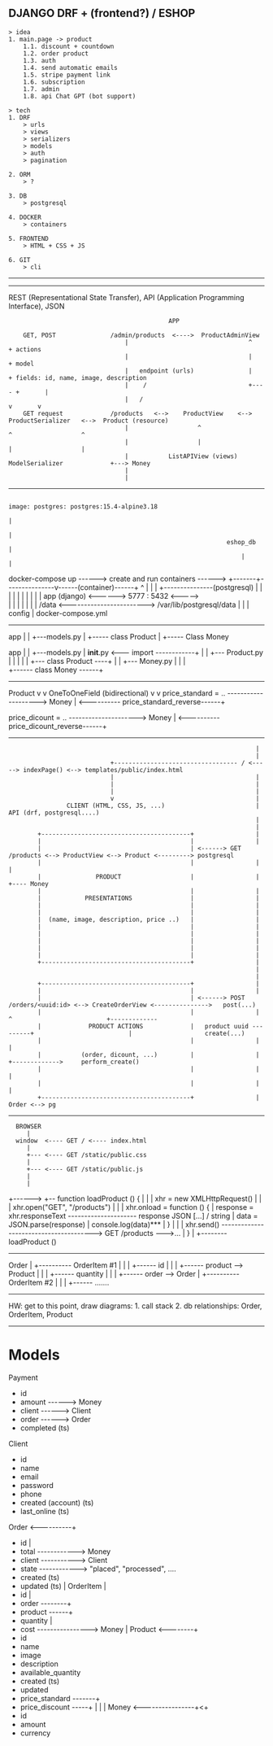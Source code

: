 ## DJANGO DRF + (frontend?) / ESHOP
    > idea
    1. main.page -> product
        1.1. discount + countdown
        1.2. order product
        1.3. auth
        1.4. send automatic emails
        1.5. stripe payment link
        1.6. subscription
        1.7. admin
        1.8. api Chat GPT (bot support)
    
    > tech
    1. DRF
        > urls
        > views
        > serializers
        > models
        > auth
        > pagination

    2. ORM
        > ?

    3. DB
        > postgresql

    4. DOCKER
        > containers

    5. FRONTEND
        > HTML + CSS + JS

    6. GIT
        > cli

-------------------------------------------------------------------------------------------------------------------------------






-------------------------------------------------------------------------------------------------------------------------------
REST (Representational State Transfer), API (Application Programming Interface), JSON


                                                APP

        GET, POST               /admin/products  <---->  ProductAdminView
                                    |                                 ^         + actions
                                    |                                 |         + model
                                    |   endpoint (urls)               |         + fields: id, name, image, description 
                                    |    /                            +---- +       |
                                    |   /                                   v       v
        GET request             /products   <-->    ProductView    <-->   ProductSerializer   <-->  Product (resource)
                                    |                   ^                           ^                   ^
                                    |                   |                           |                   |
                                    |           ListAPIView (views)         ModelSerializer             +---> Money
                                    |
                                    |                                    
-------------------------------------------------------------------------------------------------------------------------------


                                                                            image: postgres: postgres:15.4-alpine3.18
                                                                                    |
                                                                                    |
                                                                eshop_db            |
                                                                    |               |
docker-compose up ------> create and run containers ------> +-------+---------------v------(container)------+
    ^                                                       |
    |                                                       |       +---------------(postgresql)
    |                                                       |       |
    |                                                       |       |
    |                                                       |       |
    |                              app (django) <------>   5777 :  5432  <----->                  
    |                                                       |       |
    |                                                       |       |
    |                                           /data <------------------------>    /var/lib/postgresql/data
    |                                                       |       |
  config
    |
docker-compose.yml

-------------------------------------------------------------------------------------------------------------------------------


app |
    |
    +---models.py
            |
            +----- class Product
            |
            +----- Class Money


app |
    |
    +---models.py
           |
        __init__.py <--- import ------------+
           |                                |
           +--- Product.py                  |
           |         |                      |
           |         +--- class Product ----+
           |                                |
           +--- Money.py                    |
                  |                         |   
                  +------ class Money ------+


-------------------------------------------------------------------------------------------------------------------------------


Product
   v
   v                    OneToOneField (bidirectional)
   v                            v
   price_standard = .. --------------------> Money
                                               |
       <---------- price_standard_reverse------+

   price_dicount = .. ---------------------> Money
                                               |
       <----------  price_dicount_reverse------+


-------------------------------------------------------------------------------------------------------------------------------
                                                                        |
                                                                        |
                                +---------------------------------- / <-----> indexPage() <--> templates/public/index.html
                                |                                       |
                                |                                       |
                                |                                       |
                                v                                       |
                    CLIENT (HTML, CSS, JS, ...)                         |                     API (drf, postgresql....)
                                                                        | 
                                                                        |
            +-----------------------------------------+                 |
            |                                         |                 |
            |                                         | <------> GET  /products <--> ProductView <--> Product <---------> postgresql
            |                                         |                 |                                 |
            |               PRODUCT                   |                 |                                 +---- Money
            |                                         |                 |
            |            PRESENTATIONS                |                 |
            |                                         |                 |
            |                                         |                 |
            |  (name, image, description, price ..)   |                 |
            |                                         |                 |
            |                                         |                 |
            |                                         |                 |
            |                                         |                 |
            |                                         |                 |
            +-----------------------------------------+                 |
                                                                        |
                                                                        |
            +-----------------------------------------+                 |
            |                                         |                 |
            |                                         | <------> POST /orders/<uuid:id> <--> CreateOrderView <--------------->   post(...)
            |                                         |                 |       ^                          +-------------                      
            |             PRODUCT ACTIONS             |   product uuid ---------+                          |                    create(...)
            |                                         |                 |                                  |                        
            |           (order, dicount, ...)         |                 |                                  +------------->     perform_create()
            |                                         |                 |                                                          |
            |                                         |                 |                                                          |
            +-----------------------------------------+                 |                                                       Order <--> pg
                                                    


-------------------------------------------------------------------------------------------------------------------------------
 
 
      BROWSER
         |
      window  <---- GET / <---- index.html
         |
         +--- <---- GET /static/public.css
         |
         +--- <---- GET /static/public.js
         |
         |
+------> +-- function loadProduct () {
|         |
|         xhr = new XMLHttpRequest()
|         |
|         xhr.open("GET", "/products")
|         |
|         xhr.onload = function () {
|           response = xhr.responseText --------------------- response JSON [...] / string
|           data = JSON.parse(response)
|           console.log(data)***
|         }
|         |
|         xhr.send() ---------------------------------------> GET /products --->...
|       }
|
+-------- loadProduct ()

-------------------------------------------------------------------------------------------------------------------------------




Order
  |
  +---------- OrderItem #1
  |               |
  |               +------ id
  |               |
  |               +------ product --> Product
  |               |
  |               +------ quantity
  |               |
  |               +------ order --> Order
  |
  +---------- OrderItem #2
  |               |
  |               +------ .......


  
-------------------------------------------------------------------------------------------------------------------------------


HW: get to this point, draw diagrams:
    1. call stack
    2. db relationships: Order, OrderItem, Product



_______________________________


# Models

Payment
 + id
 + amount   ------> Money
 + client   ------> Client
 + order    ------> Order
 + completed (ts)

Client
 + id
 + name
 + email
 + password
 + phone
 + created (account) (ts)
 + last_online (ts)

Order <----------+
 + id            |
 + total ------------>  Money
 + client ----------->  Client
 + state ------------> "placed", "processed", .... 
 + created (ts)
 + updated (ts)
                 |
OrderItem        |
 + id            |
 + order --------+
 + product ------+
 + quantity      |
 + cost ----------------> Money
                 |
Product <--------+
 + id
 + name
 + image
 + description
 + available_quantity
 + created (ts)
 + updated
 + price_standard -------+
 + price_discount -----+ |
                       | |
Money <----------------+<+
 + id
 + amount
 + currency
